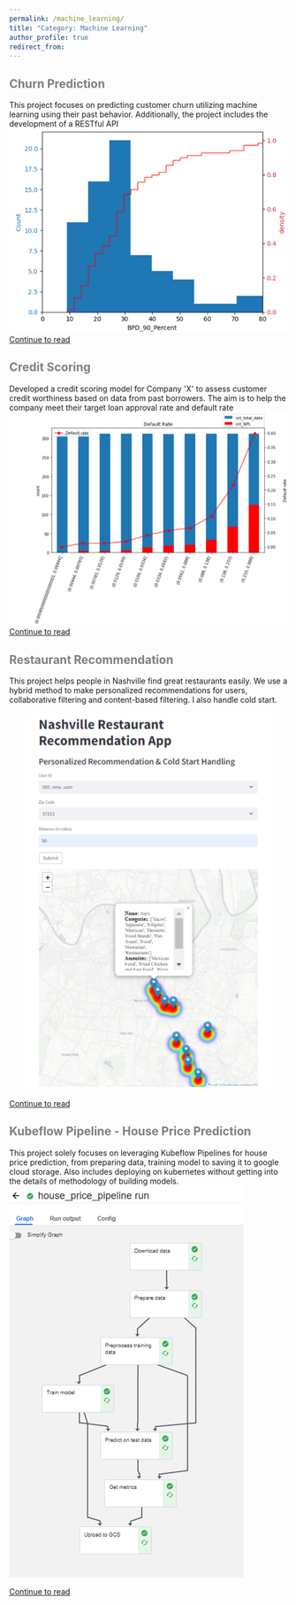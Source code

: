```yaml
---
permalink: /machine_learning/
title: "Category: Machine Learning"
author_profile: true
redirect_from: 
---
```


## <span style="color:grey"> Churn Prediction </span>
This project focuses on predicting customer churn utilizing machine learning using their past behavior. Additionally, the project includes the development of a RESTful API
![bpd](/images/churn_bpd.png)
[Continue to read](../portfolio/churn-prediction/) 

## <span style="color:grey"> Credit Scoring </span>
Developed a credit scoring model for Company 'X' to assess customer credit worthiness based on data from past borrowers. The aim is to help the company meet their target loan approval rate and default rate
![Default rate by bin](/images/cs_dr.png)
[Continue to read](../portfolio/credit-scoring/) 

## <span style="color:grey" id="resto-recommendation">Restaurant Recommendation</span>
This project helps people in Nashville find great restaurants easily. We use a hybrid method to make personalized recommendations for users, collaborative filtering and content-based filtering. I also handle cold start.

<p align="center" width="100%">
    <img width="88%" src="/images/restaurant_result_new_user.png">
</p>

[Continue to read](../portfolio/food_recommendation/) 

## <span style="color:grey"> Kubeflow Pipeline - House Price Prediction </span>
This project solely focuses on leveraging Kubeflow Pipelines for house price prediction, from preparing data, training model to saving it to google cloud storage. Also includes deploying on kubernetes without getting into the details of methodology of building models.
![kubeflow](/images/kube_pipeline.png)

[Continue to read](../portfolio/kubeflow_pipeline/) 
